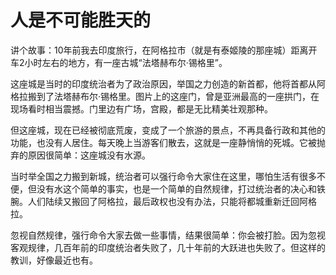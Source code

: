 # 人是不可能胜天的

讲个故事：10年前我去印度旅行，在阿格拉市（就是有泰姬陵的那座城）距离开车2小时左右的地方，有一座古城“法塔赫布尔·锡格里”。

这座城是当时的印度统治者为了政治原因，举国之力创造的新首都，他将首都从阿格拉搬到了法塔赫布尔·锡格里。图片上的这座门，曾是亚洲最高的一座拱门，在现场看时相当震撼。门里边有广场，宫殿，都是无比精美壮观那种。

但这座城，现在已经被彻底荒废，变成了一个旅游的景点，不再具备行政和其他的功能，也没有人居住。每天晚上当游客们散去，这就是一座静悄悄的死城。它被抛弃的原因很简单：这座城没有水源。

当时举全国之力搬到新城，统治者可以强行命令大家住在这里，哪怕生活有很多不便，但没有水这个简单的事实，也是一个简单的自然规律，打过统治者的决心和铁腕。人们陆续又搬回了阿格拉，最后政权也没有办法，只能将都城重新迁回阿格拉。

忽视自然规律，强行命令大家去做一些事情，结果很简单：你会被打脸。因为忽视客观规律，几百年前的印度统治者失败了，几十年前的大跃进也失败了。但这样的教训，好像最近也有。